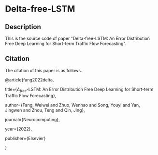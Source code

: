 # Delta-free-LSTM
## Description
This is the source code of paper "Delta-free-LSTM: An Error Distribution Free Deep Learning for Short-term Traffic Flow Forecasting".
## Citation 
The citation of this paper is as follows.

@article{fang2022delta,  

  title={$\Delta_{free}$-LSTM: An Error Distribution Free Deep Learning for Short-term Traffic Flow Forecasting},
  
  author={Fang, Weiwei and Zhuo, Wenhao and Song, Youyi and Yan, Jingwen and Zhou, Teng and Qin, Jing},
  
  journal={Neurocomputing},
  
  year={2022},
  
  publisher={Elsevier}
  
}
